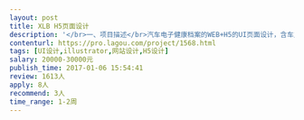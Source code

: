 ```yaml
---                
layout: post       
title: XLB H5页面设计           
description: '</br>一、项目描述</br>汽车电子健康档案的WEB+H5的UI页面设计，含车主端（H5）,企业端（WEB），监管端（WEB+H5）。</br>二、主要功能</br>车主绑定车辆、评价、投诉、查看热点事件</br>企业端上传数据、查询数据、处理投诉、查看热点事件</br>监管端统计、分析、发布信息</br></br>需要简约的设计风格</br></br>三、可参考产品</br>暂无，有原型图参考</br></br>四、人员要求</br>有3年以上UI设计工作经验</br>良好的沟通能力</br>团队必须在广州</br>'     
contenturl: https://pro.lagou.com/project/1568.html      
tags: [UI设计,illustrator,网站设计,H5设计]            
salary: 20000-30000元          
publish_time: 2017-01-06 15:54:41         
review: 1613人                   
apply: 8人                   
recommend: 3人                   
time_range: 1-2周              
---                 
```

